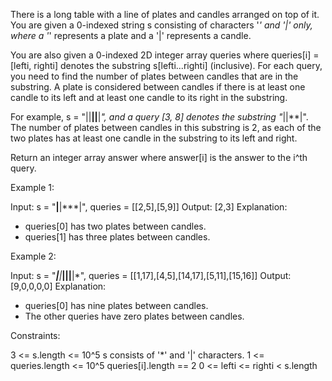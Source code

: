 There is a long table with a line of plates and candles arranged on top of
it. You are given a 0-indexed string s consisting of characters '*' and '|'
only, where a '*' represents a plate and a '|' represents a candle.

You are also given a 0-indexed 2D integer array queries where queries[i] =
[lefti, righti] denotes the substring s[lefti...righti] (inclusive). For each
query, you need to find the number of plates between candles that are in the
substring. A plate is considered between candles if there is at least one
candle to its left and at least one candle to its right in the
substring.


For example, s = "||**||**|*", and a query [3, 8] denotes the substring
"*||**|". The number of plates between candles in this substring is 2, as
each of the two plates has at least one candle in the substring to its left
and right.


Return an integer array answer where answer[i] is the answer to the i^th
query.


Example 1:


Input: s = "**|**|***|", queries = [[2,5],[5,9]]
Output: [2,3]
Explanation:
- queries[0] has two plates between candles.
- queries[1] has three plates between candles.


Example 2:


Input: s = "***|**|*****|**||**|*", queries =
[[1,17],[4,5],[14,17],[5,11],[15,16]]
Output: [9,0,0,0,0]
Explanation:
- queries[0] has nine plates between candles.
- The other queries have zero plates between candles.



Constraints:


3 <= s.length <= 10^5
s consists of '*' and '|' characters.
1 <= queries.length <= 10^5
queries[i].length == 2
0 <= lefti <= righti < s.length





